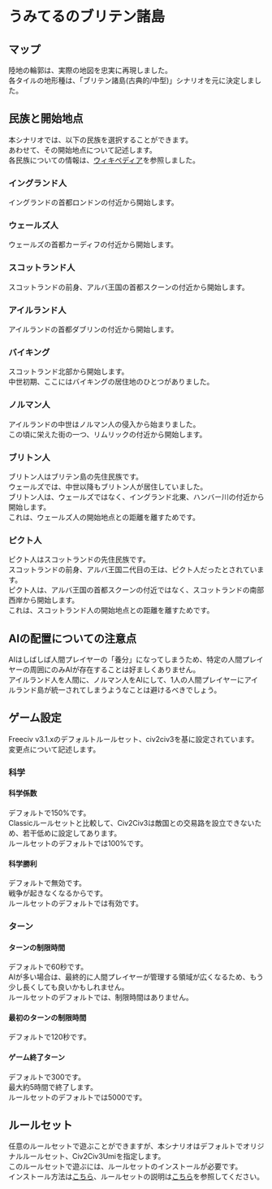 # うみてるのブリテン諸島
## マップ
陸地の輪郭は、実際の地図を忠実に再現しました。  
各タイルの地形種は、「ブリテン諸島(古典的/中型)」シナリオを元に決定しました。
## 民族と開始地点
本シナリオでは、以下の民族を選択することができます。  
あわせて、その開始地点について記述します。  
各民族についての情報は、[ウィキペディア](https://ja.wikipedia.org/wiki/%E3%83%A1%E3%82%A4%E3%83%B3%E3%83%9A%E3%83%BC%E3%82%B8)を参照しました。
### イングランド人
イングランドの首都ロンドンの付近から開始します。
### ウェールズ人
ウェールズの首都カーディフの付近から開始します。
### スコットランド人
スコットランドの前身、アルバ王国の首都スクーンの付近から開始します。
### アイルランド人
アイルランドの首都ダブリンの付近から開始します。
### バイキング
スコットランド北部から開始します。  
中世初期、ここにはバイキングの居住地のひとつがありました。
### ノルマン人
アイルランドの中世はノルマン人の侵入から始まりました。  
この頃に栄えた街の一つ、リムリックの付近から開始します。
### ブリトン人
ブリトン人はブリテン島の先住民族です。  
ウェールズでは、中世以降もブリトン人が居住していました。  
ブリトン人は、ウェールズではなく、イングランド北東、ハンバー川の付近から開始します。  
これは、ウェールズ人の開始地点との距離を離すためです。
### ピクト人
ピクト人はスコットランドの先住民族です。  
スコットランドの前身、アルバ王国二代目の王は、ピクト人だったとされています。  
ピクト人は、アルバ王国の首都スクーンの付近ではなく、スコットランドの南部西岸から開始します。  
これは、スコットランド人の開始地点との距離を離すためです。
## AIの配置についての注意点
AIはしばしば人間プレイヤーの「養分」になってしまうため、特定の人間プレイヤーの周囲にのみAIが存在することは好ましくありません。  
アイルランド人を人間に、ノルマン人をAIにして、1人の人間プレイヤーにアイルランド島が統一されてしまうようなことは避けるべきでしょう。
## ゲーム設定
Freeciv v3.1.xのデフォルトルールセット、civ2civ3を基に設定されています。  
変更点について記述します。
### 科学
#### 科学係数
デフォルトで150%です。  
Classicルールセットと比較して、Civ2Civ3は敵国との交易路を設立できないため、若干低めに設定してあります。  
ルールセットのデフォルトでは100%です。
#### 科学勝利
デフォルトで無効です。  
戦争が起きなくなるからです。  
ルールセットのデフォルトでは有効です。
### ターン
#### ターンの制限時間
デフォルトで60秒です。  
AIが多い場合は、最終的に人間プレイヤーが管理する領域が広くなるため、もう少し長くしても良いかもしれません。  
ルールセットのデフォルトでは、制限時間はありません。
#### 最初のターンの制限時間
デフォルトで120秒です。
#### ゲーム終了ターン
デフォルトで300です。  
最大約5時間で終了します。  
ルールセットのデフォルトでは5000です。
## ルールセット
任意のルールセットで遊ぶことができますが、本シナリオはデフォルトでオリジナルルールセット、Civ2Civ3Umiを指定します。  
このルールセットで遊ぶには、ルールセットのインストールが必要です。  
インストール方法は[こちら](https://github.com/umiteru2004/freeciv/tree/develop/rulesets#readme)、ルールセットの説明は[こちら](https://github.com/umiteru2004/freeciv/blob/develop/rulesets/civ2civ3umi/README.md)を参照してください。
